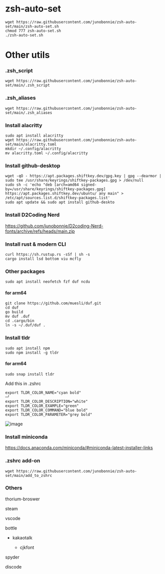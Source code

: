 # zsh-auto-set
```
wget https://raw.githubusercontent.com/junobonnie/zsh-auto-set/main/zsh-auto-set.sh
chmod 777 zsh-auto-set.sh
./zsh-auto-set.sh
```
# Other utils
### .zsh_script
```
wget https://raw.githubusercontent.com/junobonnie/zsh-auto-set/main/.zsh_script
```
### .zsh_aliases
```
wget https://raw.githubusercontent.com/junobonnie/zsh-auto-set/main/.zsh_aliases
```
### Install alacritty
```
sudo apt install alacritty
wget https://raw.githubusercontent.com/junobonnie/zsh-auto-set/main/alacritty.toml
mkdir ~/.config/alacritty
mv alacritty.toml ~/.config/alacritty
```
### Install github-desktop
```
wget -qO - https://apt.packages.shiftkey.dev/gpg.key | gpg --dearmor | sudo tee /usr/share/keyrings/shiftkey-packages.gpg > /dev/null
sudo sh -c 'echo "deb [arch=amd64 signed-by=/usr/share/keyrings/shiftkey-packages.gpg] https://apt.packages.shiftkey.dev/ubuntu/ any main" > /etc/apt/sources.list.d/shiftkey-packages.list'
sudo apt update && sudo apt install github-deskto
```
### Install D2Coding Nerd
https://github.com/junobonnie/D2coding-Nerd-fonts/archive/refs/heads/main.zip
### Install rust & modern CLI
```
curl https://sh.rustup.rs -sSf | sh -s
cargo install lsd bottom viu mcfly
```
### Other packages
```
sudo apt install neofetch fzf duf ncdu
```
#### for arm64
```
git clone https://github.com/muesli/duf.git
cd duf
go build
mv duf .duf
cd .cargo/bin
ln -s ~/.duf/duf .
```
### Install tldr
```
sudo apt install npm
sudo npm install -g tldr
```
#### for arm64
```
sudo snap install tldr
```

Add this in .zshrc
```
export TLDR_COLOR_NAME="cyan bold"                                                                                                                                                                   ─╯
export TLDR_COLOR_DESCRIPTION="white"
export TLDR_COLOR_EXAMPLE="green"
export TLDR_COLOR_COMMAND="blue bold"
export TLDR_COLOR_PARAMETER="grey bold"
```
![image](https://github.com/user-attachments/assets/613a86fd-bf46-4a3f-9eec-7e91193acff8)

### Install miniconda
https://docs.anaconda.com/miniconda/#miniconda-latest-installer-links
### .zshrc add-on
```
wget https://raw.githubusercontent.com/junobonnie/zsh-auto-set/main/add_to_zshrc
```
### Others
thorium-broswer

steam

vscode

bottle

- kakaotalk

  - cjkfont

spyder

discode
